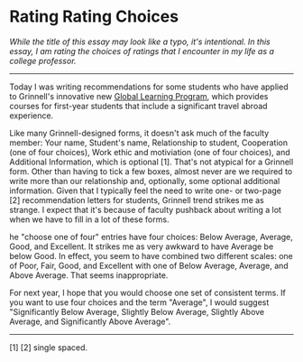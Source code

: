 Rating Rating Choices
=====================

*While the title of this essay may look like a typo, it's intentional.  In
this essay, I am rating the choices of ratings that I encounter in my life
as a college professor.*

---

Today I was writing recommendations for some students who
have applied to Grinnell's innovative new [Global Learning
Program](https://www.grinnell.edu/global/institute/gsp), which
provides courses for first-year students that include a significant
travel abroad experience.

Like many Grinnell-designed forms, it doesn't ask much of the faculty
member: Your name, Student's name, Relationship to student, Cooperation
(one of four choices), Work ethic and motiviation (one of four choices),
and Additional Information, which is optional [1].  That's not atypical
for a Grinnell form.  Other than having to tick a few boxes, almost never
are we required to write more than our relationship and, optionally,
some optional additional information.  Given that I typically feel the
need to write one- or two-page [2] recommendation letters for students,
Grinnell trend strikes me as strange.  I expect that it's because of
faculty pushback about writing a lot when we have to fill in a lot of
these forms.


he "choose one of four" entries have four choices: Below Average, Average, Good, and Excellent.  It strikes me as very awkward to have Average be below Good.  In effect, you seem to have combined two different scales: one of Poor, Fair, Good, and Excellent with one of Below Average, Average, and Above Average.  That seems inappropriate.

For next year, I hope that you would choose one set of consistent terms.  If you want to use four choices and the term "Average", I would suggest "Significantly Below Average, Slightly Below Average, Slightly Above Average, and Significantly Above Average".


---

[1] 
[2] single spaced.
